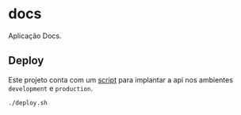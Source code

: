 # docs

Aplicação Docs.

## Deploy

Este projeto conta com um [script](./deploy.sh) para implantar a api nos ambientes `development` e `production`.

```sh
./deploy.sh
```
